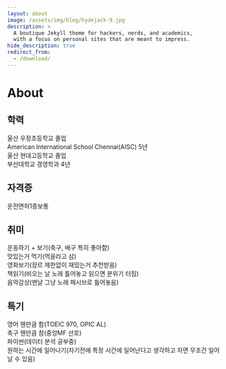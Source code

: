 ```yaml
---
layout: about
image: /assets/img/blog/hydejack-9.jpg
description: >
  A boutique Jekyll theme for hackers, nerds, and academics,
  with a focus on personal sites that are meant to impress.
hide_description: true
redirect_from:
  - /download/
---
```


# About

<!--author-->

## 학력

울산 우정초등학교 졸업\
American International School Chennai(AISC) 5년\
울산 현대고등학교 졸업\
부산대학교 경영학과 4년
 
## 자격증

운전면허1종보통

## 취미

운동하기 + 보기(축구, 배구 특히 좋아함)\
맛있는거 먹기(먹을라고 삼)\
영화보기(장르 제한없이 재밌는거 추천받음)\
책읽기(비오는 날 노래 틀어놓고 읽으면 분위기 터짐)\
음악감상(맨날 그냥 노래 패시브로 틀어놓음)

## 특기

영어 웬만큼 함(TOEIC 970, OPIC AL)\
축구 웬만큼 참(중앙MF 선호) \
파이썬(데이터 분석 공부중) \
원하는 시간에 일어나기(자기전에 특정 시간에 일어난다고 생각하고 자면 무조건 일어날 수 있음)
